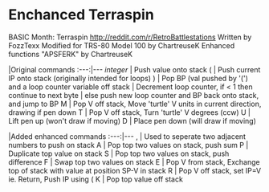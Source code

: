# Enchanced Terraspin
BASIC Month: Terraspin
<http://reddit.com/r/RetroBattlestations>
Written by FozzTexx
Modified for TRS-80 Model 100 by ChartreuseK
Enhanced functions "APSFERK" by ChartreuseK


   |Original commands
:---:|---
*integer* | Push value onto stack
(	| 	Push current IP onto stack (originally intended for loops)
)   |   Pop BP (val pushed by '(') and a loop counter variable off stack
	|   Decrement loop counter, if < 1 then continue to next byte
	|   else push new loop counter and BP back onto stack, and jump to BP
M	|   Pop V off stack, Move 'turtle' V units in current direction, drawing if pen down
T	|   Pop V off stack, Turn 'turtle' V degrees (ccw)
U	|   Lift pen up (won't draw if moving)
D	|   Place pen down (will draw if moving)


   |Added enhanced commands
:---:|---
,	| 	Used to seperate two adjacent numbers to push on stack
A   |   Pop top two values on stack, push sum
P	|	Duplicate top value on stack
S	| 	Pop top two values on stack, push difference
F	|	Swap top two values on stack
E	|	Pop V from stack, Exchange top of stack with value at position SP-V in stack
R	|	Pop V off stack, set IP=V ie. Return, Push IP using (
K	| 	Pop top value off stack

